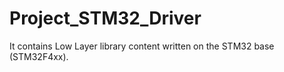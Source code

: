 # Project_STM32_Driver
It contains Low Layer library content written on the STM32 base (STM32F4xx).

